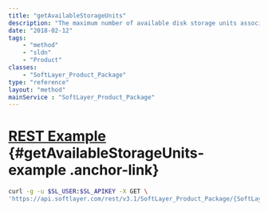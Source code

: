 ```yaml
---
title: "getAvailableStorageUnits"
description: "The maximum number of available disk storage units associated with the servers in a package."
date: "2018-02-12"
tags:
    - "method"
    - "sldn"
    - "Product"
classes:
    - "SoftLayer_Product_Package"
type: "reference"
layout: "method"
mainService : "SoftLayer_Product_Package"
---
```


# [REST Example](#getAvailableStorageUnits-example) <a href="/article/rest/"><i class="fas fa-question"></i></a> {#getAvailableStorageUnits-example .anchor-link} 
```bash
curl -g -u $SL_USER:$SL_APIKEY -X GET \
'https://api.softlayer.com/rest/v3.1/SoftLayer_Product_Package/{SoftLayer_Product_PackageID}/getAvailableStorageUnits'
```

